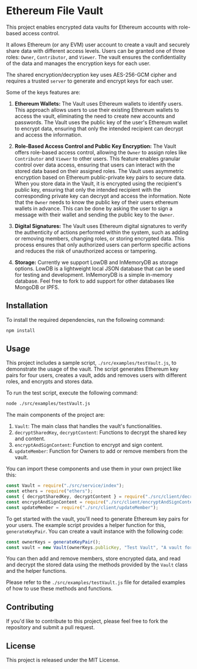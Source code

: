 # Ethereum File Vault

This project enables encrypted data vaults for Ethereum accounts with role-based access control.

It allows Ethereum (or any EVM) user account to create a vault and securely share data with different access levels. Users can be granted one of three roles: `Owner`, `Contributor`, and `Viewer`. The vault ensures the confidentiality of the data and manages the encryption keys for each user.

The shared encryption/decryption key uses AES-256-GCM cipher and requires a trusted `server` to generate and encrypt keys for each user.

Some of the keys features are:
1. **Ethereum Wallets:** The Vault uses Ethereum wallets to identify users. This approach allows users to use their existing Ethereum wallets to access the vault, eliminating the need to create new accounts and passwords. The Vault uses the public key of the user's Ethereum wallet to encrypt data, ensuring that only the intended recipient can decrypt and access the information.

2. **Role-Based Access Control and Public Key Encryption:** The Vault offers role-based access control, allowing the `Owner` to assign roles like `Contributor` and `Viewer` to other users. This feature enables granular control over data access, ensuring that users can interact with the stored data based on their assigned roles. The Vault uses asymmetric encryption based on Ethereum public-private key pairs to secure data. When you store data in the Vault, it is encrypted using the recipient's public key, ensuring that only the intended recipient with the corresponding private key can decrypt and access the information. Note that the `Owner` needs to know the public key of their users ethereum wallets in advance. This can be done by asking the user to sign a message with their wallet and sending the public key to the `Owner`.

3. **Digital Signatures:** The Vault uses Ethereum digital signatures to verify the authenticity of actions performed within the system, such as adding or removing members, changing roles, or storing encrypted data. This process ensures that only authorized users can perform specific actions and reduces the risk of unauthorized access or tampering.

4. **Storage:** Currently we support LowDB and InMemoryDB as storage options. LowDB is a lightweight local JSON database that can be used for testing and development. InMemoryDB is a simple in-memory database. Feel free to fork to add support for other databases like MongoDB or IPFS.


## Installation

To install the required dependencies, run the following command:

```sh
npm install
```

## Usage

This project includes a sample script, `./src/examples/testVault.js`, to demonstrate the usage of the vault. The script generates Ethereum key pairs for four users, creates a vault, adds and removes users with different roles, and encrypts and stores data.

To run the test script, execute the following command:

```sh
node ./src/examples/testVault.js
```

The main components of the project are:

1. `Vault`: The main class that handles the vault's functionalities.
2. `decryptSharedKey`, `decryptContent`: Functions to decrypt the shared key and content.
3. `encryptAndSignContent`: Function to encrypt and sign content.
4. `updateMember`: Function for Owners to add or remove members from the vault.

You can import these components and use them in your own project like this:

```javascript
const Vault = require("./src/service/index");
const ethers = require("ethers");
const { decryptSharedKey, decryptContent } = require("./src/client/decrypt");
const encryptAndSignContent = require("./src/client/encryptAndSignContent");
const updateMember = require("./src/client/updateMember");
```

To get started with the vault, you'll need to generate Ethereum key pairs for your users. The example script provides a helper function for this, `generateKeyPair`. You can create a vault instance with the following code:

```javascript
const ownerKeys = generateKeyPair();
const vault = new Vault(ownerKeys.publicKey, "Test Vault", "A vault for testing", "lowdb");
```

You can then add and remove members, store encrypted data, and read and decrypt the stored data using the methods provided by the `Vault` class and the helper functions.

Please refer to the `./src/examples/testVault.js` file for detailed examples of how to use these methods and functions.

## Contributing

If you'd like to contribute to this project, please feel free to fork the repository and submit a pull request.

## License

This project is released under the MIT License.
